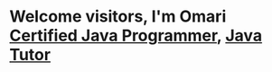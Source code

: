 <h1>Welcome visitors, I'm Omari <br/><a href="www.linkedin.com/in/omari-smith-529746302/">Certified Java Programmer</a>, <a href="https://www.linkedin.com/in/omari-smith-529746302/">Java Tutor</a>

